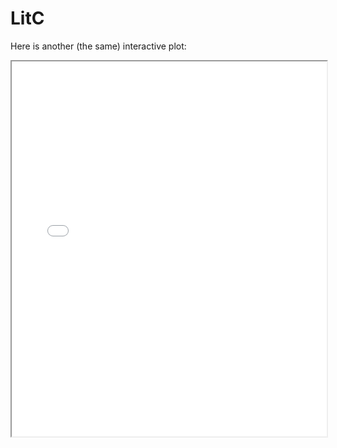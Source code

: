 # LitC

Here is another (the same) interactive plot:

<iframe src="assets/plotly_graph.html" width="100%" height="600px"></iframe>